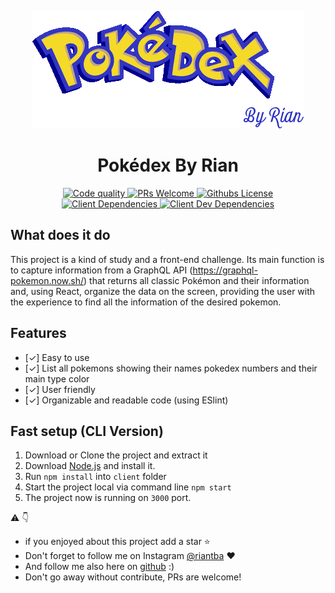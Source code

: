 <p align="center"><a href="https://github.com/RianTavares/pokedex" alt="Pokedex by Rian Logo"><img src="./imgs/logo-pokedex-by-rian.png"></a></p>

<p align="center"><h1 align="center">Pokédex By Rian</h1></p>

<div align="center">
  <a href="https://www.codefactor.io/repository/github/riantavares/pokedex">
    <img alt="Code quality" src="https://www.codefactor.io/repository/github/riantavares/pokedex/badge?s=1e4f37b4ed9946274badab56bd86f902bb9c186a">
  </a>
  <a href="https://egghead.io/courses/how-to-contribute-to-an-open-source-project-on-github">
    <img alt="PRs Welcome" src="https://img.shields.io/badge/PRs-welcome-brightgreen">
  </a>
   <a href="https://img.shields.io/github/license/RianTavares/pokedex?color=blue">
    <img alt="Githubs License" src="https://img.shields.io/github/license/RianTavares/pokedex?color=blue">
  </a>
</div>
<div align="center">
  <a href="https://img.shields.io/david/RianTavares/pokedex?label=client%20dependencies&path=client">
    <img alt="Client Dependencies" src="https://img.shields.io/david/RianTavares/pokedex?label=client%20dependencies&path=client">
  </a>
  <a href="https://img.shields.io/david/dev/RianTavares/pokedex?label=client%20devDependencies&path=client">
    <img alt="Client Dev Dependencies" src="https://img.shields.io/david/dev/RianTavares/pokedex?label=client%20devDependencies&path=client">
  </a>
</div>

## What does it do

This project is a kind of study and a front-end challenge. Its main function is to capture information from a GraphQL API (https://graphql-pokemon.now.sh/) that returns all classic Pokémon and their information and, using React, organize the data on the screen, providing the user with the experience to find all the information of the desired pokemon.

## Features

- [✓] Easy to use
- [✓] List all pokemons showing their names pokedex numbers and their main type color
- [✓] User friendly
- [✓] Organizable and readable code (using ESlint)

## Fast setup (CLI Version)

1. Download or Clone the project and extract it
2. Download [Node.js](https://nodejs.org/it/) and install it.
3. Run `npm install` into `client` folder
4. Start the project local via command line `npm start`
5. The project now is running on `3000` port. 


:warning: :point_down:

- if you enjoyed about this project add a star :star: 
- Don't forget to follow me on Instagram [@riantba](https://www.instagram.com/riantavareson/) :heart:
- And follow me also here on [github](https://github.com/RianTavares) :)
- Don't go away without contribute, PRs are welcome!


